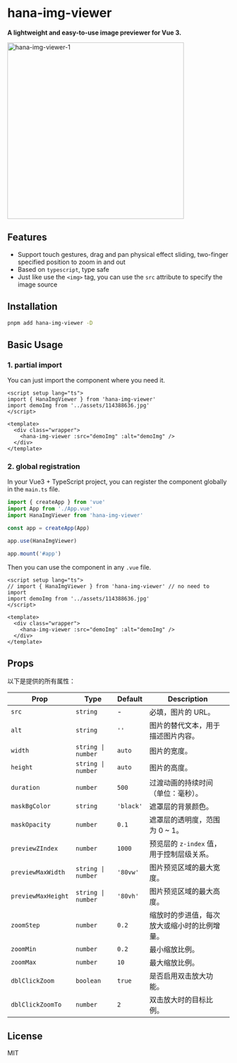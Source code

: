 # hana-img-viewer

**A lightweight and easy-to-use image previewer for Vue 3.**

<img src="https://moe.greyflowers.pics/fa1e1de3b21e1827c9ad15a1faaf9ce7_hana-img-viewer-1.gif" alt="hana-img-viewer-1" style="height: 400px" />

## Features

- Support touch gestures, drag and pan physical effect sliding, two-finger specified position to zoom in and out
- Based on `typescript`, type safe
- Just like use the `<img>` tag, you can use the `src` attribute to specify the image source

## Installation

```bash
pnpm add hana-img-viewer -D
```

## Basic Usage

### 1. partial import

You can just import the component where you need it.

```vue
<script setup lang="ts">
import { HanaImgViewer } from 'hana-img-viewer'
import demoImg from '../assets/114388636.jpg'
</script>

<template>
  <div class="wrapper">
    <hana-img-viewer :src="demoImg" :alt="demoImg" />
  </div>
</template>
```

### 2. global registration

In your Vue3 + TypeScript project, you can register the component globally in the `main.ts` file.

```ts [main.ts]
import { createApp } from 'vue'
import App from './App.vue'
import HanaImgViewer from 'hana-img-viewer'

const app = createApp(App)

app.use(HanaImgViewer)

app.mount('#app')
```

Then you can use the component in any `.vue` file.

```vue
<script setup lang="ts">
// import { HanaImgViewer } from 'hana-img-viewer' // no need to import
import demoImg from '../assets/114388636.jpg'
</script>

<template>
  <div class="wrapper">
    <hana-img-viewer :src="demoImg" :alt="demoImg" />
  </div>
</template>
```

## Props

以下是提供的所有属性：

| **Prop**           | **Type**           | **Default** | **Description**                              |
| ------------------ | ------------------ | ----------- | -------------------------------------------- |
| `src`              | `string`           | -           | 必填，图片的 URL。                           |
| `alt`              | `string`           | `''`        | 图片的替代文本，用于描述图片内容。           |
| `width`            | `string \| number` | `auto`      | 图片的宽度。                                 |
| `height`           | `string \| number` | `auto`      | 图片的高度。                                 |
| `duration`         | `number`           | `500`       | 过渡动画的持续时间（单位：毫秒）。           |
| `maskBgColor`      | `string`           | `'black'`   | 遮罩层的背景颜色。                           |
| `maskOpacity`      | `number`           | `0.1`       | 遮罩层的透明度，范围为 0 ~ 1。               |
| `previewZIndex`    | `number`           | `1000`      | 预览层的 `z-index` 值，用于控制层级关系。    |
| `previewMaxWidth`  | `string \| number` | `'80vw'`    | 图片预览区域的最大宽度。                     |
| `previewMaxHeight` | `string \| number` | `'80vh'`    | 图片预览区域的最大高度。                     |
| `zoomStep`         | `number`           | `0.2`       | 缩放时的步进值，每次放大或缩小时的比例增量。 |
| `zoomMin`          | `number`           | `0.2`       | 最小缩放比例。                               |
| `zoomMax`          | `number`           | `10`        | 最大缩放比例。                               |
| `dblClickZoom`     | `boolean`          | `true`      | 是否启用双击放大功能。                       |
| `dblClickZoomTo`   | `number`           | `2`         | 双击放大时的目标比例。                       |

## License

MIT
